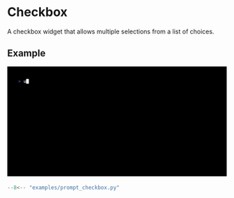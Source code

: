 # Checkbox

A checkbox widget that allows multiple selections from a list of choices.

## Example

![Example](checkbox.gif)

```python
--8<-- "examples/prompt_checkbox.py"
```

